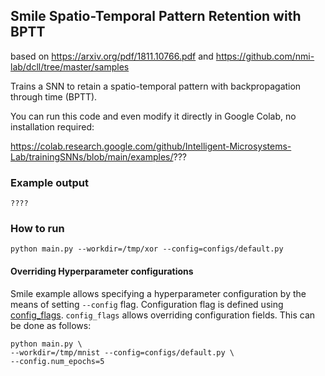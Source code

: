 ## Smile Spatio-Temporal Pattern Retention with BPTT

based on https://arxiv.org/pdf/1811.10766.pdf and https://github.com/nmi-lab/dcll/tree/master/samples

Trains a SNN to retain a spatio-temporal pattern with backpropagation through time (BPTT).

You can run this code and even modify it directly in Google Colab, no
installation required:

https://colab.research.google.com/github/Intelligent-Microsystems-Lab/trainingSNNs/blob/main/examples/???

### Example output

```
????
```

### How to run

`python main.py --workdir=/tmp/xor --config=configs/default.py`

#### Overriding Hyperparameter configurations

Smile example allows specifying a hyperparameter configuration by the means of
setting `--config` flag. Configuration flag is defined using
[config_flags](https://github.com/google/ml_collections/tree/master#config-flags).
`config_flags` allows overriding configuration fields. This can be done as
follows:

```shell
python main.py \
--workdir=/tmp/mnist --config=configs/default.py \
--config.num_epochs=5
```
